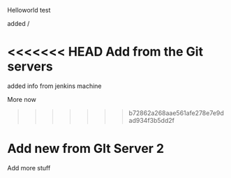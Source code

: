 Helloworld test

added /

<<<<<<< HEAD
Add from the Git servers
=======
added info from jenkins machine

More now
>>>>>>> b72862a268aae561afe278e7e9dad934f3b5dd2f


Add new from GIt Server 2
======

Add more stuff

